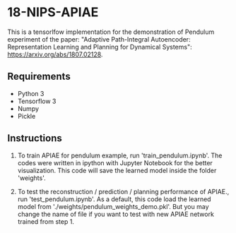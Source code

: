 # 18-NIPS-APIAE

This is a tensorlfow implementation for the demonstration of Pendulum experiment of the paper: "Adaptive Path-Integral Autoencoder: Representation Learning and Planning for Dynamical Systems":
https://arxiv.org/abs/1807.02128.

## Requirements

- Python 3
- Tensorflow 3
- Numpy
- Pickle

## Instructions

1. To train APIAE for pendulum example, run 'train_pendulum.ipynb'.
The codes were written in ipython with Jupyter Notebook for the better visualization.
This code will save the learned model inside the folder 'weights'.

2. To test the reconstruction / prediction / planning performance of APIAE., run 'test_pendulum.ipynb'.
As a default, this code load the learned model from './weights/pendulum_weights_demo.pkl'.
But you may change the name of file if you want to test with new APIAE network trained from step 1.
